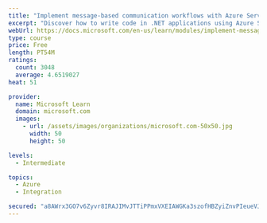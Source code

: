 ```yaml
---
title: "Implement message-based communication workflows with Azure Service Bus"
excerpt: "Discover how to write code in .NET applications using Azure Service Bus for communications that can handle high demand, low bandwidth, and hardware failures."
webUrl: https://docs.microsoft.com/en-us/learn/modules/implement-message-workflows-with-service-bus/
type: course
price: Free
length: PT54M
ratings:
  count: 3048
  average: 4.6519027
heat: 51

provider:
  name: Microsoft Learn
  domain: microsoft.com
  images:
    - url: /assets/images/organizations/microsoft.com-50x50.jpg
      width: 50
      height: 50

levels:
  - Intermediate

topics:
  - Azure
  - Integration

secured: "a8AWrx3GO7v6Zyvr8IRAJIMvJTTiPPmxVXEIAWGKa3szofHBZyiZnvPIeueVJMOe6aQPsdDx7qjOeSZRoXFSS2dw4YXnTboFCwWdN4baiepLvk9l5Y5mX8M0ItuKdDuOIgolEQ/gVVJwPyynAwTsuZKU27ITDtC09oYpVBq58+dBuTc6qyImHAhLcCwwPHQlfYpm1y5zU8eHexj2dwWsnydukTCiWneDw9DqKugJWgDw2iTlJkY1K/ZzEXdgLZWh+CPHIah2rgAvggzLn7HpFAbjSdZ4vgMfRENO5g42PK9izoWFbOpYJXMq3y12L8WhSQi5p1jSUdBEMvrhD96zLV7ftQfxgZfRErssI+iFVVNemSAaH0qiSSBKYKUJcn6ikrduIQhFBW+kacJHP8i9ZSw9JWth2dMqC6owuo9XzgA=;GzfY4PqWtzolKYMTjMPDCw=="
---
```


